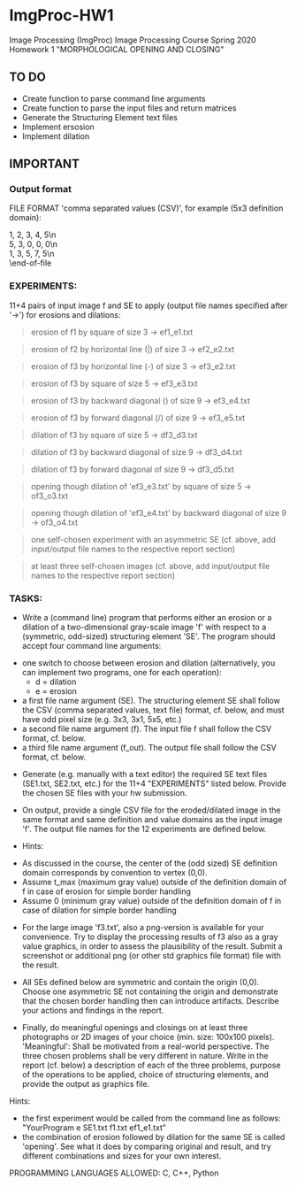 # ImgProc-HW1

Image Processing (ImgProc) 
Image Processing Course Spring 2020
Homework 1 "MORPHOLOGICAL OPENING AND CLOSING"  


## TO DO

- Create function to parse command line arguments
- Create function to parse the input files and return matrices
- Generate the Structuring Element text files
- Implement ersosion
- Implement dilation 


## IMPORTANT

### Output format

FILE FORMAT 'comma separated values (CSV)', for example (5x3 definition domain):
  
  1, 2, 3, 4, 5\n  
  5, 3, 0, 0, 0\n  
  1, 3, 5, 7, 5\n  
  \end-of-file

### EXPERIMENTS: 

11+4 pairs of input image f and SE to apply (output file names specified after '&#8594;') for erosions and dilations:

> erosion of f1 by square of size 3 &#8594; ef1_e1.txt  

> erosion of f2 by horizontal line (|) of size 3 &#8594; ef2_e2.txt 
  
> erosion of f3 by horizontal line (-) of size 3 &#8594; ef3_e2.txt

> erosion of f3 by square of size 5 &#8594; ef3_e3.txt

> erosion of f3 by backward diagonal (\) of size 9 &#8594; ef3_e4.txt
 
> erosion of f3 by forward diagonal (/) of size 9 &#8594; ef3_e5.txt

> dilation of f3 by square of size 5 &#8594; df3_d3.txt

> dilation of f3 by backward diagonal of size 9 &#8594; df3_d4.txt
  
> dilation of f3 by forward diagonal of size 9 &#8594; df3_d5.txt

> opening though dilation of 'ef3_e3.txt' by square of size 5 &#8594; of3_o3.txt

> opening though dilation of 'ef3_e4.txt' by backward diagonal of size 9 &#8594; of3_o4.txt

> one self-chosen experiment with an asymmetric SE (cf. above, add input/output file names to the respective report section)

 
> at least three self-chosen images (cf. above, add input/output file names to the respective report section)  

### TASKS:

* Write a (command line) program that performs either an erosion or a dilation of a two-dimensional gray-scale image 'f' with respect to a (symmetric, odd-sized) structuring element 'SE'. The program should accept four command line arguments: 
 - one switch to choose between erosion and dilation (alternatively, you can implement two programs, one for each operation):
    - d = dilation 
    - e = erosion
 - a first file name argument (SE).  The structuring element SE shall follow the CSV (comma separated values, text file) format, cf. below, and must have odd pixel size (e.g. 3x3, 3x1, 5x5, etc.)
 - a second file name argument (f).  The input file f shall follow the CSV format, cf. below.
 - a third file name argument (f_out).  The output file shall follow the CSV format, cf. below.

* Generate (e.g. manually with a text editor) the required SE text files (SE1.txt, SE2.txt, etc.) for the 11+4 "EXPERIMENTS" listed below. Provide the chosen SE files with your hw submission.

* On output, provide a single CSV file for the eroded/dilated image in the same format and same definition and value domains as the input image 'f'. The output file names for the 12 experiments are defined below.
 
* Hints: 
 - As discussed in the course, the center of the (odd sized) SE definition domain corresponds by convention to vertex (0,0).
 - Assume t_max (maximum gray value) outside of the definition domain of f in case of erosion for simple border handling
 - Assume 0 (minimum gray value) outside of the definition domain of f in case of dilation for simple border handling

* For the large image 'f3.txt', also a png-version is available for your convenience. Try to display the processing results of f3 also as a gray value graphics, in order to assess the plausibility of the result. Submit a screenshot or additional png (or other std graphics file format) file with the result.

* All SEs defined below are symmetric and contain the origin (0,0). Choose one asymmetric SE not containing the origin and demonstrate that the chosen border handling then can introduce artifacts. Describe your actions and findings in the report.

* Finally, do meaningful openings and closings on at least three photographs or 2D images of your choice (min. size: 100x100 pixels). 'Meaningful': Shall be motivated from a real-world perspective. The three chosen problems shall be very different in nature. Write in the report (cf. below) a description of each of the three problems, purpose of the operations to be applied, choice of structuring elements, and provide the output as graphics file.


Hints: 
 - the first experiment would be called from the command line as follows: "YourProgram e SE1.txt f1.txt ef1_e1.txt"
 - the combination of erosion followed by dilation for the same SE is called 'opening'. See what it does by comparing original and result, and try different combinations and sizes for your own interest. 


PROGRAMMING LANGUAGES ALLOWED:
C, C++, Python
